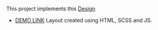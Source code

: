 This project implements this [Design](https://www.figma.com/file/3KC1xPjqWJS9xtGBRfMwIo/%D1%82%D0%B5%D1%81%D1%82%D0%BE%D0%B2%D0%BE%D0%B5-%D0%BD%D0%B0-%D0%B2%D0%B5%D1%80%D1%81%D1%82%D0%BA%D1%83?type=design&node-id=2-100&t=RG9uhkaFBu6yUo04-0)
- [DEMO LINK](https://alzay007.github.io/rgbweb-test/)
Layout created using HTML, SCSS and JS.
